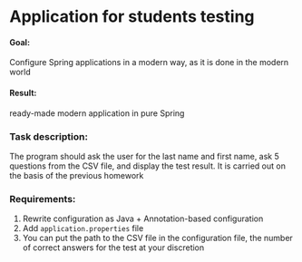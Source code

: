 # Application for students testing

#### Goal:
Configure Spring applications in a modern way, as it is done in the modern world

#### Result:
ready-made modern application in pure Spring

### Task description:
The program should ask the user for the last name and first name, ask 5 questions from the CSV file, and display the test result.
It is carried out on the basis of the previous homework

### Requirements:
1. Rewrite configuration as Java + Annotation-based configuration
2. Add `application.properties` file
3. You can put the path to the CSV file in the configuration file, the number of correct answers for the test at your discretion